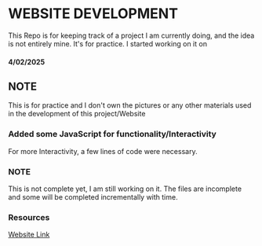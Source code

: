 # WEBSITE DEVELOPMENT
This Repo is for keeping track of a project I am currently doing, and the idea is not entirely mine. It's for practice.
I started working on it on 
#### 4/02/2025 

## NOTE
This is for practice and I don't own the pictures or any other materials used in the development of this project/Website

### Added some JavaScript for functionality/Interactivity
For more Interactivity, a few lines of code were necessary.

### NOTE
This is not complete yet, I am still working on it.
The files are incomplete and some will be completed incrementally with time.

### Resources
[ Website Link ](http://127.0.0.1:5500/Applications-dev/Project01/index.html)


